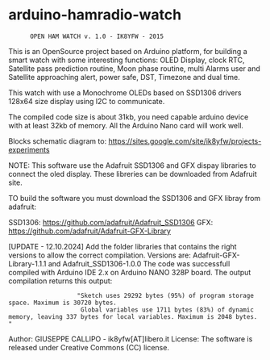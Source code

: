 arduino-hamradio-watch
======================
          OPEN HAM WATCH v. 1.0 - IK8YFW - 2015

This is an OpenSource project based on Arduino platform, for building a smart watch with some
interesting functions: OLED Display, clock RTC, Satellite pass prediction routine, Moon phase 
routine, multi Alarms user and Satellite approaching alert, power safe, DST, Timezone and dual time.

This watch with use a Monochrome OLEDs based on SSD1306 drivers 128x64 size display using I2C 
to communicate.

The compiled code size is about 31kb, you need capable arduino device with at least 32kb of memory.
All the Arduino Nano card will work well.

Blocks schematic diagram to: https://sites.google.com/site/ik8yfw/projects-experiments

NOTE: This software use the Adafruit SSD1306 and GFX dispay libraries to connect the oled display. 
These libreries can be downloaded from Adafruit site.

TO build the software you must download the SSD1306 and GFX libray from adafruit:

SSD1306: https://github.com/adafruit/Adafruit_SSD1306 GFX: https://github.com/adafruit/Adafruit-GFX-Library

[UPDATE - 12.10.2024]  Add the folder libraries that contains the right versions to allow the correct compilation.
                       Versions are:  Adafruit-GFX-Library-1.1.1  and   Adafruit_SSD1306-1.0.0
                       The code was successfull compiled with Arduino IDE 2.x on Arduino NANO 328P board.
                       The output compilation returns this output:
                       
                       "Sketch uses 29292 bytes (95%) of program storage space. Maximum is 30720 bytes.
                        Global variables use 1711 bytes (83%) of dynamic memory, leaving 337 bytes for local variables. Maximum is 2048 bytes. "


Author: GIUSEPPE CALLIPO - ik8yfw[AT]libero.it License: The software is released under Creative Commons (CC) license.
